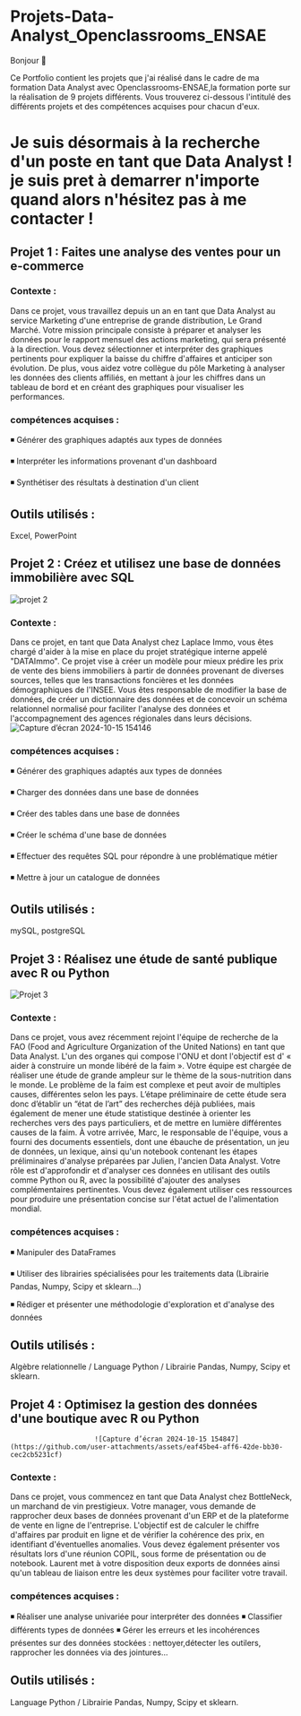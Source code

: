 # Projets-Data-Analyst_Openclassrooms_ENSAE
Bonjour :wave:	

Ce Portfolio contient les  projets que j'ai réalisé dans le cadre de ma formation Data Analyst avec Openclassrooms-ENSAE,la formation porte sur la réalisation de 9 projets différents. Vous trouverez ci-dessous l'intitulé des différents projets et des compétences acquises pour chacun d'eux.
# Je suis désormais à la recherche d'un poste en tant que Data Analyst ! je suis pret à demarrer n'importe quand alors n'hésitez pas à me contacter !


## Projet 1 : Faites une analyse des ventes pour un e-commerce

### Contexte :
Dans ce projet, vous travaillez depuis un an en tant que Data Analyst au service Marketing d'une entreprise de grande distribution, Le Grand Marché. Votre mission principale consiste à préparer et analyser les données pour le rapport mensuel des actions marketing, qui sera présenté à la direction. Vous devez sélectionner et interpréter des graphiques pertinents pour expliquer la baisse du chiffre d'affaires et anticiper son évolution.
De plus, vous aidez votre collègue du pôle Marketing à analyser les données des clients affiliés, en mettant à jour les chiffres dans un tableau de bord et en créant des graphiques pour visualiser les performances.
### compétences acquises : 
:black_medium_small_square:	 Générer des graphiques adaptés aux types de données

:black_medium_small_square:	 Interpréter les informations provenant d'un dashboard

:black_medium_small_square:	 Synthétiser des résultats à destination d'un client
## Outils utilisés : 
Excel, PowerPoint

## Projet 2 : Créez et utilisez une base de données immobilière avec SQL
![projet 2](https://github.com/user-attachments/assets/734ec1d1-18cb-436f-8cab-ac726f537238)

### Contexte :
Dans ce projet, en tant que Data Analyst chez Laplace Immo, vous êtes chargé d'aider à la mise en place du projet stratégique interne appelé "DATAImmo". Ce projet vise à créer un modèle pour mieux prédire les prix de vente des biens immobiliers à partir de données provenant de diverses sources, telles que les transactions foncières et les données démographiques de l'INSEE. Vous êtes responsable de modifier la base de données, de créer un dictionnaire des données et de concevoir un schéma relationnel normalisé pour faciliter l'analyse des données et l'accompagnement des agences régionales dans leurs décisions. ![Capture d’écran 2024-10-15 154146](https://github.com/user-attachments/assets/14d5c4bf-6526-4eb3-b097-ac9692b4c15a)
                            
### compétences acquises : 
:black_medium_small_square:	 Générer des graphiques adaptés aux types de données

:black_medium_small_square:  Charger des données dans une base de données

:black_medium_small_square:  Créer des tables dans une base de données

:black_medium_small_square:  Créer le schéma d'une base de données

:black_medium_small_square:  Effectuer des requêtes SQL pour répondre à une problématique métier

:black_medium_small_square:  Mettre à jour un catalogue de données
## Outils utilisés : 
mySQL, postgreSQL

## Projet 3 : Réalisez une étude de santé publique avec R ou Python
![Projet 3](https://github.com/user-attachments/assets/2468b4b1-0441-40ac-beef-05b8a392938e)

### Contexte :

Dans ce projet, vous avez récemment rejoint l'équipe de recherche de la FAO (Food and Agriculture Organization of the United Nations) en tant que Data Analyst.  L'un des organes qui compose l'ONU et dont l'objectif est d' « aider à construire un monde libéré de la faim ». Votre équipe est chargée de réaliser une étude de grande ampleur sur le thème de la sous-nutrition dans le monde. Le problème de la faim est complexe et peut avoir de multiples causes, différentes selon les pays. L’étape préliminaire de cette étude sera donc d’établir un “état de l’art” des recherches déjà publiées, mais également de mener une étude statistique destinée à orienter les recherches vers des pays particuliers, et de mettre en lumière différentes causes de la faim.
À votre arrivée, Marc, le responsable de l'équipe, vous a fourni des documents essentiels, dont une ébauche de présentation, un jeu de données, un lexique, ainsi qu'un notebook contenant les étapes préliminaires d'analyse préparées par Julien, l'ancien Data Analyst.
Votre rôle est d'approfondir et d'analyser ces données en utilisant des outils comme Python ou R, avec la possibilité d'ajouter des analyses complémentaires pertinentes. Vous devez également utiliser ces ressources pour produire une présentation concise sur l'état actuel de l'alimentation mondial.
  
### compétences acquises : 
:black_medium_small_square:	 Manipuler des DataFrames

:black_medium_small_square:  Utiliser des librairies spécialisées pour les traitements data (Librairie Pandas, Numpy, Scipy et sklearn...)

:black_medium_small_square:  Rédiger et présenter une méthodologie d'exploration et d'analyse des données
## Outils utilisés : 
Algèbre relationnelle / Language Python / Librairie Pandas, Numpy, Scipy et sklearn.

## Projet 4 : Optimisez la gestion des données d'une boutique avec R ou Python
                         ![Capture d’écran 2024-10-15 154847](https://github.com/user-attachments/assets/eaf45be4-aff6-42de-bb30-cec2cb5231cf)

### Contexte :

Dans ce projet, vous commencez en tant que Data Analyst chez BottleNeck, un marchand de vin prestigieux. Votre manager, vous demande de rapprocher deux bases de données provenant d'un ERP et de la plateforme de vente en ligne de l'entreprise. L'objectif est de calculer le chiffre d'affaires par produit en ligne et de vérifier la cohérence des prix, en identifiant d'éventuelles anomalies. Vous devez également présenter vos résultats lors d'une réunion COPIL, sous forme de présentation ou de notebook. Laurent met à votre disposition deux exports de données ainsi qu'un tableau de liaison entre les deux systèmes pour faciliter votre travail.
### compétences acquises : 
:black_medium_small_square:	 Réaliser une analyse univariée pour interpréter des données
:black_medium_small_square:  Classifier différents types de données 
:black_medium_small_square:  Gérer les erreurs et les incohérences présentes sur des données stockées : nettoyer,détecter les outilers, rapprocher les données via des jointures...
## Outils utilisés : 
Language Python / Librairie Pandas, Numpy, Scipy et sklearn.
